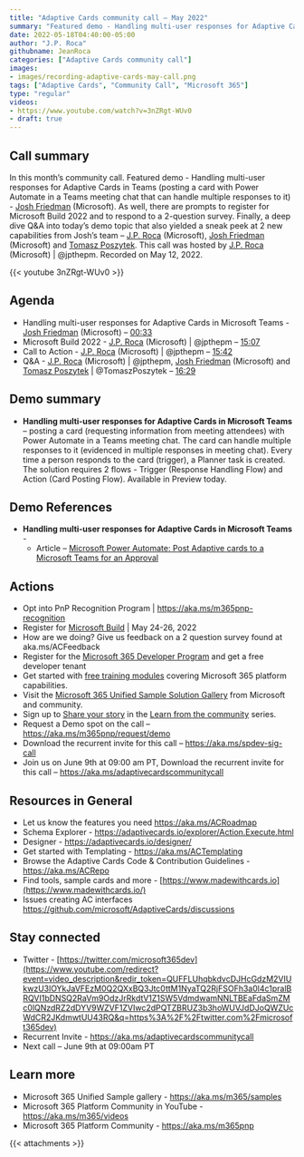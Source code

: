 ```yaml
---
title: "Adaptive Cards community call – May 2022"
summary: "Featured demo - Handling multi-user responses for Adaptive Cards in Teams – posting a card with Power Automate in a Teams meeting chat.  The card can handle multiple responses and adds tasks to Planner.  Q&A deep dive aligned to demo."
date: 2022-05-18T04:40:00-05:00
author: "J.P. Roca"
githubname: JeanRoca
categories: ["Adaptive Cards community call"]
images:
- images/recording-adaptive-cards-may-call.png
tags: ["Adaptive Cards", "Community Call", "Microsoft 365"]
type: "regular"
videos:
- https://www.youtube.com/watch?v=3nZRgt-WUv0
- draft: true
---
```


## Call summary

In this month’s community call. Featured demo - Handling multi-user responses for Adaptive Cards in Teams (posting a card with Power Automate in a Teams meeting chat that can handle multiple responses to it) - [Josh Friedman](https://www.linkedin.com/in/josh-friedman-2a812254) (Microsoft). As well, there are prompts to register for Microsoft Build 2022 and to respond to a 2-question survey. Finally, a deep dive Q&A into today’s demo topic that also yielded a sneak peek at 2 new capabilities from Josh’s team – [J.P. Roca](http://twitter.com/jpthepm) (Microsoft), [Josh Friedman](https://www.linkedin.com/in/josh-friedman-2a812254) (Microsoft) and [Tomasz Poszytek](http://twitter.com/TomaszPoszytek). This call was hosted by [J.P. Roca](http://twitter.com/jpthepm) (Microsoft) \| @jpthepm. Recorded on May 12, 2022.

{{< youtube 3nZRgt-WUv0 >}}

## Agenda

* Handling multi-user responses for Adaptive Cards in Microsoft Teams - [Josh Friedman](https://www.linkedin.com/in/josh-friedman-2a812254) (Microsoft) – [00:33](https://youtu.be/3nZRgt-WUv0?t=33)
* Microsoft Build 2022 - [J.P. Roca](http://twitter.com/jpthepm) (Microsoft) \| @jpthepm – [15:07](https://youtu.be/3nZRgt-WUv0?t=907)
* Call to Action - [J.P. Roca](http://twitter.com/jpthepm) (Microsoft) \| @jpthepm – [15:42](https://youtu.be/3nZRgt-WUv0?t=942)
* Q&A - [J.P. Roca](http://twitter.com/jpthepm) (Microsoft) \| @jpthepm, [Josh Friedman](https://www.linkedin.com/in/josh-friedman-2a812254) (Microsoft) and [Tomasz Poszytek](http://twitter.com/TomaszPoszytek) \| @TomaszPoszytek – [16:29](https://youtu.be/3nZRgt-WUv0?t=989)

## Demo summary

*  **Handling multi-user responses for Adaptive Cards in Microsoft Teams** – posting a card (requesting information from meeting attendees) with Power Automate in a Teams meeting chat. The card can handle multiple responses to it (evidenced in multiple responses in meeting chat). Every time a person responds to the card (trigger), a Planner task is created. The solution requires 2 flows - Trigger (Response Handling Flow) and Action (Card Posting Flow). Available in Preview today.

## Demo References

*  **Handling multi-user responses for Adaptive Cards in Microsoft Teams** - 
    * Article – [Microsoft Power Automate: Post Adaptive cards to a Microsoft Teams for an Approval](https://powerusers.microsoft.com/t5/Power-Automate-Community-Blog/Microsoft-Power-Automate-Post-Adaptive-cards-to-a-Microsoft/ba-p/658693)
  

## Actions

* Opt into PnP Recognition Program \| <https://aka.ms/m365pnp-recognition>
* Register for [Microsoft Build](https://mybuild.microsoft.com/) \| May 24-26, 2022
* How are we doing? Give us feedback on a 2 question survey found at aka.ms/ACFeedback
* Register for the [Microsoft 365 Developer Program](https://aka.ms/m365/devprogram) and get a free developer tenant
* Get started with [free training modules](https://aka.ms/m365/dev/learn) covering Microsoft 365 platform capabilities.
* Visit the [Microsoft 365 Unified Sample Solution Gallery](https://adoption.microsoft.com/sample-solution-gallery) from Microsoft and community.
* Sign up to [Share your story](https://aka.ms/share-your-story) in the [Learn from the community](https://aka.ms/LearnFromTheCommunity/ThisWeek) series.
* Request a Demo spot on the call – <https://aka.ms/m365pnp/request/demo>
* Download the recurrent invite for this call – <https://aka.ms/spdev-sig-call>
* Join us on June 9th at 09:00 am PT, Download the recurrent invite for this call – <https://aka.ms/adaptivecardscommunitycall>

## Resources in General

* Let us know the features you need <https://aka.ms/ACRoadmap>
* Schema Explorer - <https://adaptivecards.io/explorer/Action.Execute.html>
* Designer - <https://adaptivecards.io/designer/>
* Get started with Templating - <https://aka.ms/ACTemplating>
* Browse the Adaptive Cards Code & Contribution Guidelines -
    <https://aka.ms/ACRepo>
* Find tools, sample cards and more -
    [https://www.madewithcards.io](https://www.madewithcards.io/)
* Issues creating AC interfaces
    <https://github.com/microsoft/AdaptiveCards/discussions>

## Stay connected

* Twitter -
    [https://twitter.com/microsoft365dev](https://www.youtube.com/redirect?event=video_description&redir_token=QUFFLUhqbkdvcDJHcGdzM2VIUkwzU3lOYkJaVFEzM0Q2QXxBQ3Jtc0ttM1NyaTQ2RjFSOFh3a0l4c1pralBRQVI1bDNSQ2RaVm9OdzJrRkdtV1Z1SW5VdmdwamNNLTBEaFdaSmZMc0lQNzdRZ2dDYV9WZVF1ZVIwc2dPQTZBRUZ3b3hoWUVJdDJoQWZUcWdCR2JKdmwtUU43RQ&q=https%3A%2F%2Ftwitter.com%2Fmicrosoft365dev)​​
* Recurrent Invite - <https://aka.ms/adaptivecardscommunitycall>
* Next call – June 9th at 09:00am PT

## Learn more

* Microsoft 365 Unified Sample gallery - <https://aka.ms/m365/samples>
* Microsoft 365 Platform Community in YouTube - <https://aka.ms/m365/videos>
* Microsoft 365 Platform Community - <https://aka.ms/m365pnp>

{{< attachments >}}
